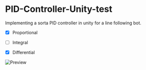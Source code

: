 # PID-Controller-Unity-test

Implementing a sorta PID controller in unity for a line following bot.
 
- [x] Proportional
- [ ] Integral
- [x] Differential
 
 
 ![Preview](https://raw.githubusercontent.com/itspacchu/PID-Controller-Unity-test/main/Assets/disIzGif.gif)
